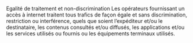 Egalité de traitement et non-discrimination
Les opérateurs fournissant un accès à internet traitent tous trafics de façon égale et sans discrimination, restriction ou interférence, quels que soient l’expéditeur et/ou le destinataire, les contenus consultés et/ou diffusés, les applications et/ou les services utilisés ou fournis ou les équipements terminaux utilisés.